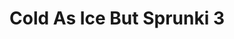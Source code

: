 ---
slug: cold-as-ice-but-sprunki-3-2207
title: Cold As Ice But Sprunki 3
description: "Cold As Ice But Sprunki 3 is an exciting online game. Play for free directly in your browser!"
icon: /images/popular_mods/Cold As Ice But Sprunki 3.png
url: https://wowtbc.net/sprunkin/cool-ice-sprunki3/index.html
previewImage: /images/popular_mods/Cold As Ice But Sprunki 3.png
type: popular mods

# SEO配置
seo:
  title: "Cold As Ice But Sprunki 3 - Play Free Online Game | Fun Browser Games"
  description: "Cold As Ice But Sprunki 3 - Play this fun online game for free in your browser. No download required!"
  ogImage: "/images/popular_mods/Cold As Ice But Sprunki 3.png"
  keywords: "cold-as-ice-but-sprunki-3-2207, online game, browser game, free game, popular mods game, play online"

videoUrls:
  - https://www.youtube.com/embed/example1
  - https://www.youtube.com/embed/example2

whyPlay:
  title: "Why Play Cold As Ice But Sprunki 3?"
  items:
    - "Immersive Gameplay: Cold As Ice But Sprunki 3 offers an engaging and immersive gaming experience that will keep you entertained for hours"
    - "Challenging Levels: Test your skills with increasingly difficult challenges and obstacles"
    - "Beautiful Graphics: Enjoy stunning visuals and smooth animations that bring the game world to life"
    - "Regular Updates: New content and features are added regularly to keep the game fresh and exciting"
    - "Free to Play: Experience all the fun without spending a penny"
    - "Community Features: Connect with other players, share strategies, and compete for high scores"
    - "Cross-Platform: Play on any device with a web browser, no downloads required"

features:
  title: "Key Features of Cold As Ice But Sprunki 3"
  image: "/images/popular_mods/Cold As Ice But Sprunki 3.png"
  items:
    - "Intuitive Controls: Easy to learn controls make Cold As Ice But Sprunki 3 accessible for players of all skill levels"
    - "Multiple Game Modes: Enjoy various gameplay options that provide different challenges and experiences"
    - "Character Customization: Personalize your gaming experience with unique characters and items"
    - "Achievement System: Complete special tasks to earn rewards and recognition"
    - "Leaderboards: Compete with players worldwide and see who can achieve the highest scores"

characteristics:
  title: "Game Characteristics"
  image: "/images/popular_mods/Cold As Ice But Sprunki 3.png"
  items:
    - "Genre: Popular mods game with elements of strategy and skill"
    - "Difficulty: Suitable for both casual gamers and those seeking a challenge"
    - "Play Time: Quick sessions or extended gameplay, depending on your preference"
    - "Art Style: Vibrant and engaging visuals that enhance the gaming experience"
    - "Sound Design: Immersive audio that complements the gameplay perfectly"

info: "Cold As Ice But Sprunki 3 is an exciting online game that offers players a unique and engaging gaming experience. With its intuitive controls, stunning visuals, and challenging gameplay, Cold As Ice But Sprunki 3 provides hours of entertainment for players of all ages and skill levels. Whether you're looking for a quick gaming session during a break or an extended play session, Cold As Ice But Sprunki 3 delivers an immersive experience that will keep you coming back for more. The game features multiple levels of increasing difficulty, ensuring that players are constantly challenged as they progress. With regular updates adding new content and features, Cold As Ice But Sprunki 3 remains fresh and exciting, providing endless entertainment options for its growing community of players."

howToPlayIntro: "Welcome to Cold As Ice But Sprunki 3! This guide will walk you through the basics and help you master the game. Whether you're a beginner or looking to improve your skills, these tips and instructions will enhance your gaming experience."

howToPlaySteps:
  - title: "Getting Started"
    description: "Begin your Cold As Ice But Sprunki 3 adventure by familiarizing yourself with the controls. Use your keyboard or mouse to navigate through the game interface. The tutorial will guide you through the basic mechanics and help you understand the objectives."
  - title: "Understanding the Objectives"
    description: "In Cold As Ice But Sprunki 3, your main goal is to progress through levels by completing specific objectives. Each level presents unique challenges that require different strategies and approaches."
  - title: "Mastering the Controls"
    description: "Practice using the controls to improve your precision and reaction time. Cold As Ice But Sprunki 3 requires quick reflexes and strategic thinking to overcome obstacles and defeat opponents."
  - title: "Utilizing Power-ups"
    description: "Collect power-ups throughout the game to enhance your abilities and overcome difficult challenges. Each power-up offers unique advantages that can be crucial for success."
  - title: "Developing Strategies"
    description: "As you progress in Cold As Ice But Sprunki 3, develop effective strategies for different scenarios. Analyze patterns, anticipate challenges, and adapt your approach to maximize your performance."

faq:
  title: "Frequently Asked Questions about Cold As Ice But Sprunki 3"
  items:
    - question: "Is Cold As Ice But Sprunki 3 free to play?"
      answer: "Yes, Cold As Ice But Sprunki 3 is completely free to play directly in your web browser. No downloads or purchases are required to enjoy the full game experience."
    - question: "Can I play Cold As Ice But Sprunki 3 on mobile devices?"
      answer: "Yes, Cold As Ice But Sprunki 3 is optimized for both desktop and mobile play. You can enjoy the game on any device with a web browser and internet connection."
    - question: "Are there any in-game purchases?"
      answer: "While Cold As Ice But Sprunki 3 is free to play, there may be optional in-game purchases available for cosmetic items or additional features that don't affect core gameplay."
    - question: "How often is Cold As Ice But Sprunki 3 updated?"
      answer: "The developers regularly update Cold As Ice But Sprunki 3 with new content, features, and improvements based on player feedback and game performance."
    - question: "Can I play Cold As Ice But Sprunki 3 offline?"
      answer: "Currently, Cold As Ice But Sprunki 3 requires an internet connection to play as it's a browser-based online game."
    - question: "Is Cold As Ice But Sprunki 3 suitable for children?"
      answer: "Yes, Cold As Ice But Sprunki 3 is designed to be family-friendly and suitable for players of all ages."
    - question: "How do I report bugs or issues?"
      answer: "If you encounter any problems while playing Cold As Ice But Sprunki 3, you can report them through the game's support page or contact the developers directly through their website."
    - question: "Still Have Questions?"
      answer: "If you have additional questions about Cold As Ice But Sprunki 3 that aren't covered in this FAQ, please visit our support center or contact our customer service team for assistance."
---